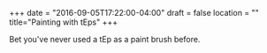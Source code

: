 +++
date = "2016-09-05T17:22:00-04:00"
draft = false
location = ""
title="Painting with tEps"
+++

Bet you've never used a tEp as a paint brush before.
